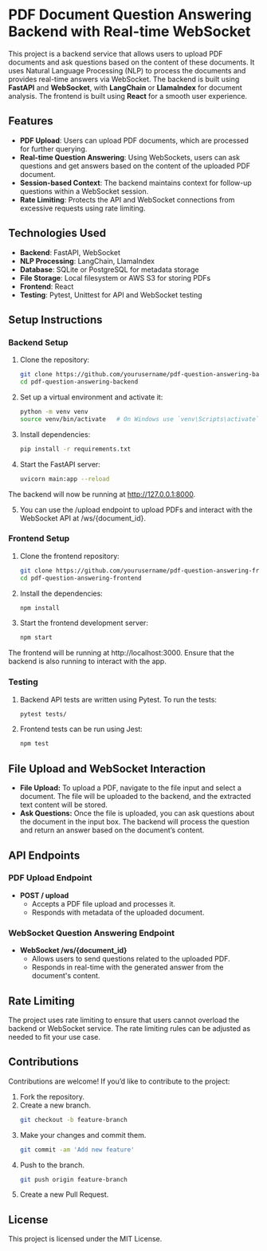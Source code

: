 # PDF Document Question Answering Backend with Real-time WebSocket

This project is a backend service that allows users to upload PDF documents and ask questions based on the content of these documents. It uses Natural Language Processing (NLP) to process the documents and provides real-time answers via WebSocket. The backend is built using **FastAPI** and **WebSocket**, with **LangChain** or **LlamaIndex** for document analysis. The frontend is built using **React** for a smooth user experience.

## Features
- **PDF Upload**: Users can upload PDF documents, which are processed for further querying.
- **Real-time Question Answering**: Using WebSockets, users can ask questions and get answers based on the content of the uploaded PDF document.
- **Session-based Context**: The backend maintains context for follow-up questions within a WebSocket session.
- **Rate Limiting**: Protects the API and WebSocket connections from excessive requests using rate limiting.

## Technologies Used
- **Backend**: FastAPI, WebSocket
- **NLP Processing**: LangChain, LlamaIndex
- **Database**: SQLite or PostgreSQL for metadata storage
- **File Storage**: Local filesystem or AWS S3 for storing PDFs
- **Frontend**: React
- **Testing**: Pytest, Unittest for API and WebSocket testing

## Setup Instructions

### Backend Setup

1. Clone the repository:
   ```bash
   git clone https://github.com/yourusername/pdf-question-answering-backend.git
   cd pdf-question-answering-backend

2. Set up a virtual environment and activate it:
   ```bash
   python -m venv venv
   source venv/bin/activate   # On Windows use `venv\Scripts\activate`

3. Install dependencies:
   ```bash
   pip install -r requirements.txt

4. Start the FastAPI server:
   ```bash
   uvicorn main:app --reload

  The backend will now be running at http://127.0.0.1:8000.

5. You can use the /upload endpoint to upload PDFs and interact with the WebSocket API at /ws/{document_id}.

### Frontend Setup

1. Clone the frontend repository:
   ```bash
   git clone https://github.com/yourusername/pdf-question-answering-frontend.git
   cd pdf-question-answering-frontend


2. Install the dependencies:
   ```bash
   npm install

3. Start the frontend development server:
   ```bash
   npm start

The frontend will be running at http://localhost:3000. Ensure that the backend is also running to interact with the app.

### Testing

1. Backend API tests are written using Pytest. To run the tests:
   ```bash
   pytest tests/

2. Frontend tests can be run using Jest:
   ```bash
   npm test

## File Upload and WebSocket Interaction
- <b> File Upload:</b> To upload a PDF, navigate to the file input and select a document. The file will be uploaded to the backend, and the extracted text content will be stored.
- <b> Ask Questions:</b> Once the file is uploaded, you can ask questions about the document in the input box. The backend will process the question and return an answer based on the document’s content.

## API Endpoints
### PDF Upload Endpoint

- <b> POST / upload </b>
    - Accepts a PDF file upload and processes it.
    - Responds with metadata of the uploaded document.
  
### WebSocket Question Answering Endpoint 
- <b> WebSocket /ws/{document_id} </b>
    - Allows users to send questions related to the uploaded PDF.
    - Responds in real-time with the generated answer from the document's content.

## Rate Limiting
The project uses rate limiting to ensure that users cannot overload the backend or WebSocket service. The rate limiting rules can be adjusted as needed to fit your use case.

## Contributions
Contributions are welcome! If you’d like to contribute to the project:
1. Fork the repository.
2. Create a new branch.
   ```bash
   git checkout -b feature-branch
3. Make your changes and commit them.
   ```bash
   git commit -am 'Add new feature'
4. Push to the branch.
   ```bash
   git push origin feature-branch
5. Create a new Pull Request.

## License
This project is licensed under the MIT License.

